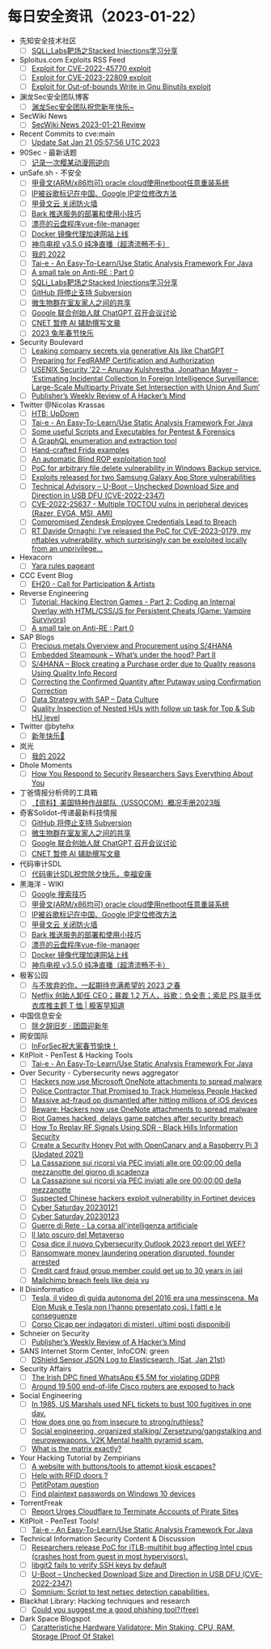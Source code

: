 # 每日安全资讯（2023-01-22）

- 先知安全技术社区
  - [ ] [SQLi_Labs靶场之Stacked Injections学习分享](https://xz.aliyun.com/t/12060)
- Sploitus.com Exploits RSS Feed
  - [ ] [Exploit for CVE-2022-45770 exploit](https://sploitus.com/exploit?id=F7AD954D-0D51-5D43-BDFD-FAA71002C48B&utm_source=rss&utm_medium=rss)
  - [ ] [Exploit for CVE-2023-22809 exploit](https://sploitus.com/exploit?id=BA476BFF-F193-5FF0-A931-BEF0BE84D05C&utm_source=rss&utm_medium=rss)
  - [ ] [Exploit for Out-of-bounds Write in Gnu Binutils exploit](https://sploitus.com/exploit?id=64EE8CD2-B2A2-5DCD-8784-03C92797B6B6&utm_source=rss&utm_medium=rss)
- 渊龙Sec安全团队博客
  - [ ] [渊龙Sec安全团队祝您新年快乐~](https://blog.aabyss.cn/post-172.html)
- SecWiki News
  - [ ] [SecWiki News 2023-01-21 Review](http://www.sec-wiki.com/?2023-01-21)
- Recent Commits to cve:main
  - [ ] [Update Sat Jan 21 05:57:56 UTC 2023](https://github.com/trickest/cve/commit/1d132ff21687d9c4fb61c67e0baf996bb20b19c1)
- 90Sec - 最新话题
  - [ ] [记录一次樱某动漫网逆向](https://forum.90sec.com/t/topic/2215)
- unSafe.sh - 不安全
  - [ ] [甲骨文(ARM/x86均可) oracle cloud使用netboot任意重装系统](https://buaq.net/go-146457.html)
  - [ ] [IP被谷歌标记在中国、Google IP定位修改方法](https://buaq.net/go-146458.html)
  - [ ] [甲骨文云 关闭防火墙](https://buaq.net/go-146459.html)
  - [ ] [Bark 推送服务的部署和使用小技巧](https://buaq.net/go-146441.html)
  - [ ] [漂亮的云盘程序vue-file-manager](https://buaq.net/go-146442.html)
  - [ ] [Docker 镜像代理加速网站上线](https://buaq.net/go-146443.html)
  - [ ] [神鸟电视 v3.5.0 纯净直播（超清流畅不卡）](https://buaq.net/go-146444.html)
  - [ ] [我的 2022](https://buaq.net/go-146440.html)
  - [ ] [Tai-e - An Easy-To-Learn/Use Static Analysis Framework For Java](https://buaq.net/go-146425.html)
  - [ ] [A small tale on Anti-RE : Part 0](https://buaq.net/go-146411.html)
  - [ ] [SQLi_Labs靶场之Stacked Injections学习分享](https://buaq.net/go-146420.html)
  - [ ] [GitHub 将停止支持 Subversion](https://buaq.net/go-146412.html)
  - [ ] [微生物群在室友家人之间的共享](https://buaq.net/go-146413.html)
  - [ ] [Google 联合创始人就 ChatGPT 召开会议讨论](https://buaq.net/go-146408.html)
  - [ ] [CNET 暂停 AI 辅助撰写文章](https://buaq.net/go-146409.html)
  - [ ] [2023 兔年春节快乐](https://buaq.net/go-146399.html)
- Security Boulevard
  - [ ] [Leaking company secrets via generative AIs like ChatGPT](https://securityboulevard.com/2023/01/leaking-company-secrets-via-generative-ais-like-chatgpt/)
  - [ ] [Preparing for FedRAMP Certification and Authorization](https://securityboulevard.com/2023/01/preparing-for-fedramp-certification-and-authorization/)
  - [ ] [USENIX Security ’22 – Anunay Kulshrestha, Jonathan Mayer – ‘Estimating Incidental Collection In Foreign Intelligence Surveillance: Large-Scale Multiparty Private Set Intersection with Union And Sum’](https://securityboulevard.com/2023/01/usenix-security-22-anunay-kulshrestha-jonathan-mayer-estimating-incidental-collection-in-foreign-intelligence-surveillance-large-scale-multiparty-private-set-intersection-with-union-a/)
  - [ ] [Publisher’s Weekly Review of A Hacker’s Mind](https://securityboulevard.com/2023/01/publishers-weekly-review-of-a-hackers-mind/)
- Twitter @Nicolas Krassas
  - [ ] [HTB: UpDown](https://twitter.com/Dinosn/status/1616843985288396806)
  - [ ] [Tai-e - An Easy-To-Learn/Use Static Analysis Framework For Java](https://twitter.com/Dinosn/status/1616802284750479362)
  - [ ] [Some useful Scripts and Executables for Pentest & Forensics](https://twitter.com/Dinosn/status/1616686455228702720)
  - [ ] [A GraphQL enumeration and extraction tool](https://twitter.com/Dinosn/status/1616686225062076416)
  - [ ] [Hand-crafted Frida examples](https://twitter.com/Dinosn/status/1616686156694933504)
  - [ ] [An automatic Blind ROP exploitation tool](https://twitter.com/Dinosn/status/1616686091255353345)
  - [ ] [PoC for arbitrary file delete vulnerability in Windows Backup service.](https://twitter.com/Dinosn/status/1616685380014596097)
  - [ ] [Exploits released for two Samsung Galaxy App Store vulnerabilities](https://twitter.com/Dinosn/status/1616671879258841088)
  - [ ] [Technical Advisory – U-Boot – Unchecked Download Size and Direction in USB DFU (CVE-2022-2347)](https://twitter.com/Dinosn/status/1616671844479926273)
  - [ ] [CVE-2022-25637 - Multiple TOCTOU vulns in peripheral devices (Razer, EVGA, MSI, AMI)](https://twitter.com/Dinosn/status/1616671768374120449)
  - [ ] [Compromised Zendesk Employee Credentials Lead to Breach](https://twitter.com/Dinosn/status/1616671085432565760)
  - [ ] [RT Davide Ornaghi: I've released the PoC for CVE-2023-0179, my nftables vulnerability, which surprisingly can be exploited locally from an unprivilege...](https://twitter.com/TurtleARM97/status/1616605406599737344)
- Hexacorn
  - [ ] [Yara rules pageant](https://www.hexacorn.com/blog/2023/01/21/yara-rules-pageant/)
- CCC Event Blog
  - [ ] [EH20 - Call for Participation & Artists](https://events.ccc.de/2023/01/21/easterhegg-cfp/)
- Reverse Engineering
  - [ ] [Tutorial: Hacking Electron Games - Part 2: Coding an Internal Overlay with HTML/CSS/JS for Persistent Cheats (Game: Vampire Survivors)](https://www.reddit.com/r/ReverseEngineering/comments/10hy6se/tutorial_hacking_electron_games_part_2_coding_an/)
  - [ ] [A small tale on Anti-RE : Part 0](https://www.reddit.com/r/ReverseEngineering/comments/10hn0wj/a_small_tale_on_antire_part_0/)
- SAP Blogs
  - [ ] [Precious metals Overview and Procurement using S/4HANA](https://blogs.sap.com/2023/01/21/precious-metals-overview-and-procurement-using-s-4hana/)
  - [ ] [Embedded Steampunk – What’s under the hood? Part II](https://blogs.sap.com/2023/01/21/embedded-steampunk-whats-under-the-hood-part-ii/)
  - [ ] [S/4HANA – Block creating a Purchase order due to Quality reasons Using Quality Info Record](https://blogs.sap.com/2023/01/21/s-4hana-block-creating-a-purchase-order-due-to-quality-reasons-using-quality-info-record/)
  - [ ] [Correcting the Confirmed Quantity after Putaway using Confirmation Correction](https://blogs.sap.com/2023/01/21/correcting-the-confirmed-quantity-after-putaway-using-confirmation-corrections/)
  - [ ] [Data Strategy with SAP – Data Culture](https://blogs.sap.com/2023/01/21/data-strategy-with-sap-data-culture/)
  - [ ] [Quality Inspection of Nested HUs with follow up task for Top & Sub HU level](https://blogs.sap.com/2023/01/21/quality-inspection-of-nested-hus-with-follow-up-task-for-top-sub-hu-level/)
- Twitter @bytehx
  - [ ] [新年快乐🎉](https://twitter.com/bytehx343/status/1616840825220255747)
- 岚光
  - [ ] [我的 2022](https://0x0d.im/archives/my-2022.html)
- Dhole Moments
  - [ ] [How You Respond to Security Researchers Says Everything About You](https://soatok.blog/2023/01/21/how-you-respond-to-security-researchers-says-everything-about-you/)
- 丁爸情报分析师的工具箱
  - [ ] [【资料】美国特种作战部队（USSOCOM）概况手册2023版](https://mp.weixin.qq.com/s?__biz=MzI2MTE0NTE3Mw==&mid=2651134627&idx=1&sn=e4ca88d3f487b46e6baae348a2b5b7a3&chksm=f1af6d99c6d8e48f33bf662f966ce1bece9d4e493a1c8d4128bd1b4dcb5210ab40934f56dc7b&scene=58&subscene=0#rd)
- 奇客Solidot–传递最新科技情报
  - [ ] [GitHub 将停止支持 Subversion](https://www.solidot.org/story?sid=73939)
  - [ ] [微生物群在室友家人之间的共享](https://www.solidot.org/story?sid=73938)
  - [ ] [Google 联合创始人就 ChatGPT 召开会议讨论](https://www.solidot.org/story?sid=73937)
  - [ ] [CNET 暂停 AI 辅助撰写文章](https://www.solidot.org/story?sid=73936)
- 代码审计SDL
  - [ ] [代码审计SDL祝您除夕快乐，幸福安康](https://mp.weixin.qq.com/s?__biz=MzI2NTExNzcxNQ==&mid=2247484155&idx=1&sn=fbf1260d8e47def4802d2b60d70f401e&chksm=eaa30b87ddd48291386489a291b96bde9f8142d4fdeb7d68cd17dba1e990e67113733ac3ab06&scene=58&subscene=0#rd)
- 黑海洋 - WIKI
  - [ ] [Google 搜索技巧](https://blog.upx8.com/3198)
  - [ ] [甲骨文(ARM/x86均可) oracle cloud使用netboot任意重装系统](https://blog.upx8.com/3197)
  - [ ] [IP被谷歌标记在中国、Google IP定位修改方法](https://blog.upx8.com/3196)
  - [ ] [甲骨文云 关闭防火墙](https://blog.upx8.com/3195)
  - [ ] [Bark 推送服务的部署和使用小技巧](https://blog.upx8.com/3194)
  - [ ] [漂亮的云盘程序vue-file-manager](https://blog.upx8.com/3193)
  - [ ] [Docker 镜像代理加速网站上线](https://blog.upx8.com/3192)
  - [ ] [神鸟电视 v3.5.0 纯净直播（超清流畅不卡）](https://blog.upx8.com/3191)
- 极客公园
  - [ ] [与不放弃的你，一起期待充满希望的 2023 之春](https://mp.weixin.qq.com/s?__biz=MTMwNDMwODQ0MQ==&mid=2652980952&idx=1&sn=1d36b1d3ff746701f47fb0711b6271c3&chksm=7e543b6e4923b278f3fe11e6684f483c1182603404e8c8df4307b851d264b0da45e3c614f910&scene=58&subscene=0#rd)
  - [ ] [Netflix 创始人卸任 CEO；暴裁 1.2 万人，谷歌：负全责；索尼 PS 联手优衣库推主题 T 恤 | 极客早知道](https://mp.weixin.qq.com/s?__biz=MTMwNDMwODQ0MQ==&mid=2652980951&idx=1&sn=c45225fbdc01b719e94c68e27c4bc90f&chksm=7e543b614923b277ef5fb3db76f784774a2a53db815de87d7fb1bc8cc171697e01c281c84119&scene=58&subscene=0#rd)
- 中国信息安全
  - [ ] [除夕辞旧岁 · 团圆迎新年](https://mp.weixin.qq.com/s?__biz=MzA5MzE5MDAzOA==&mid=2664174332&idx=1&sn=73a354bfc029fa7d5764978770229be8&chksm=8b591005bc2e9913f4f0469ce0a4a8d873f9adbffc871532d3ed6cd886faf4c52c67550109f1&scene=58&subscene=0#rd)
- 网安国际
  - [ ] [InForSec祝大家春节愉快！](https://mp.weixin.qq.com/s?__biz=MzA4ODYzMjU0NQ==&mid=2652312169&idx=1&sn=c776dc2c8e822905641821364468a9ab&chksm=8bc48fe7bcb306f12a34bc4db66d049436b168b6b3ff653c69e446941ae19ae5c2e600af742f&scene=58&subscene=0#rd)
- KitPloit - PenTest & Hacking Tools
  - [ ] [Tai-e - An Easy-To-Learn/Use Static Analysis Framework For Java](http://www.kitploit.com/2023/01/tai-e-easy-to-learnuse-static-analysis.html)
- Over Security - Cybersecurity news aggregator
  - [ ] [Hackers now use Microsoft OneNote attachments to spread malware](https://www.bleepingcomputer.com/news/security/hackers-now-use-microsoft-onenote-attachments-to-spread-malware/)
  - [ ] [Police Contractor That Promised to Track Homeless People Hacked](https://www.vice.com/en/article/xgyjnq/odin-intelligence-hacked)
  - [ ] [Massive ad-fraud op dismantled after hitting millions of iOS devices](https://www.bleepingcomputer.com/news/security/massive-ad-fraud-op-dismantled-after-hitting-millions-of-ios-devices/)
  - [ ] [Beware: Hackers now use OneNote attachments to spread malware](https://www.bleepingcomputer.com/news/security/beware-hackers-now-use-onenote-attachments-to-spread-malware/)
  - [ ] [Riot Games hacked, delays game patches after security breach](https://www.bleepingcomputer.com/news/security/riot-games-hacked-delays-game-patches-after-security-breach/)
  - [ ] [How To Replay RF Signals Using SDR - Black Hills Information Security](https://www.blackhillsinfosec.com/how-to-replay-rf-signals-using-sdr/)
  - [ ] [Create a Security Honey Pot with OpenCanary and a Raspberry Pi 3 (Updated 2021)](https://bobmckay.com/i-t-support-networking/hardware/create-a-security-honey-pot-with-opencanary-and-a-raspberry-pi-3-updated-2021/)
  - [ ] [La Cassazione sui ricorsi via PEC inviati alle ore 00:00:00 della mezzanotte del giorno di scadenza](https://www.dalchecco.it/sentenza-cassazione-ricorso-pec-termine-mezzanotte-scadenza/)
  - [ ] [La Cassazione sui ricorsi via PEC inviati alle ore 00:00:00 della mezzanotte](https://www.dalchecco.it/la-cassazione-sui-ricorsi-via-pec-inviati-alle-ore-000000-della-mezzanotte/)
  - [ ] [Suspected Chinese hackers exploit vulnerability in Fortinet devices](https://therecord.media/suspected-chinese-hackers-exploit-vulnerability-in-fortinet-devices/)
  - [ ] [Cyber Saturday 20230121](https://roccosicilia.com/2023/01/21/cyber-saturday-20230121/)
  - [ ] [Cyber Saturday 20230123](https://roccosicilia.com/2023/01/21/cyber-saturday-20230123/)
  - [ ] [Guerre di Rete - La corsa all'intelligenza artificiale](https://guerredirete.substack.com/p/guerre-di-rete-la-corsa-allintelligenza)
  - [ ] [Il lato oscuro del Metaverso](https://hackerjournal.it/11208/il-lato-oscuro-del-metaverso/)
  - [ ] [Cosa dice il nuovo Cybersecurity Outlook 2023 report del WEF?](https://www.insicurezzadigitale.com/cosa-dice-il-nuovo-cybersecurity-outlook-2023-report-del-wef/)
  - [ ] [Ransomware money laundering operation disrupted, founder arrested](https://www.malwarebytes.com/blog/news/2023/01/bitzlato-ransomware-laundry-operation-sees-founder-arrested)
  - [ ] [Credit card fraud group member could get up to 30 years in jail](https://www.malwarebytes.com/blog/news/2023/01/another-member-of-new-york-card-fraud-gang-pleads-guilty)
  - [ ] [Mailchimp breach feels like deja vu](https://www.malwarebytes.com/blog/news/2023/01/latest-breach-on-mailchimp-feels-like-deja-vu)
- Il Disinformatico
  - [ ] [Tesla, il video di guida autonoma del 2016 era una messinscena. Ma Elon Musk e Tesla non l’hanno presentato così. I fatti e le conseguenze](http://attivissimo.blogspot.com/2023/01/tesla-il-video-di-guida-autonoma-del.html)
  - [ ] [Corso Cicap per indagatori di misteri, ultimi posti disponibili](http://attivissimo.blogspot.com/2023/01/corso-cicap-per-indagatori-di-misteri.html)
- Schneier on Security
  - [ ] [Publisher’s Weekly Review of A Hacker’s Mind](https://www.schneier.com/blog/archives/2023/01/publishers-weekly-review-of-a-hackers-mind.html)
- SANS Internet Storm Center, InfoCON: green
  - [ ] [DShield Sensor JSON Log to Elasticsearch, (Sat, Jan 21st)](https://isc.sans.edu/diary/rss/29458)
- Security Affairs
  - [ ] [The Irish DPC fined WhatsApp €5.5M for violating GDPR](https://securityaffairs.com/141115/social-networks/dpc-fined-whatsapp-e5-5m.html)
  - [ ] [Around 19,500 end-of-life Cisco routers are exposed to hack](https://securityaffairs.com/141102/hacking/eof-cisco-routers-exposed-rce.html)
- Social Engineering
  - [ ] [In 1985, US Marshals used NFL tickets to bust 100 fugitives in one day.](https://www.reddit.com/r/SocialEngineering/comments/10i2he5/in_1985_us_marshals_used_nfl_tickets_to_bust_100/)
  - [ ] [How does one go from insecure to strong/ruthless?](https://www.reddit.com/r/SocialEngineering/comments/10hkomb/how_does_one_go_from_insecure_to_strongruthless/)
  - [ ] [Social engineering, organized stalking/ Zersetzung/gangstalking and neurowewapons. V2K Mental health pyramid scam.](https://www.reddit.com/r/SocialEngineering/comments/10i0su2/social_engineering_organized_stalking/)
  - [ ] [What is the matrix exactly?](https://www.reddit.com/r/SocialEngineering/comments/10hzzr3/what_is_the_matrix_exactly/)
- Your Hacking Tutorial by Zempirians
  - [ ] [A website with buttons/tools to attempt kiosk escapes?](https://www.reddit.com/r/HowToHack/comments/10hw8t8/a_website_with_buttonstools_to_attempt_kiosk/)
  - [ ] [Help with RFID doors ?](https://www.reddit.com/r/HowToHack/comments/10ht19r/help_with_rfid_doors/)
  - [ ] [PetitPotam question](https://www.reddit.com/r/HowToHack/comments/10hh05z/petitpotam_question/)
  - [ ] [Find plaintext passwords on Windows 10 devices](https://www.reddit.com/r/HowToHack/comments/10hnm3i/find_plaintext_passwords_on_windows_10_devices/)
- TorrentFreak
  - [ ] [Report Urges Cloudflare to Terminate Accounts of Pirate Sites](https://torrentfreak.com/report-urges-cloudflare-to-terminate-accounts-of-pirate-sites-230121/)
- KitPloit - PenTest Tools!
  - [ ] [Tai-e - An Easy-To-Learn/Use Static Analysis Framework For Java](http://www.kitploit.com/2023/01/tai-e-easy-to-learnuse-static-analysis.html)
- Technical Information Security Content & Discussion
  - [ ] [Researchers release PoC for iTLB-multihit bug affecting Intel cpus (crashes host from guest in most hypervisors).](https://www.reddit.com/r/netsec/comments/10hxe6h/researchers_release_poc_for_itlbmultihit_bug/)
  - [ ] [libgit2 fails to verify SSH keys by default](https://www.reddit.com/r/netsec/comments/10heryo/libgit2_fails_to_verify_ssh_keys_by_default/)
  - [ ] [U-Boot – Unchecked Download Size and Direction in USB DFU (CVE-2022-2347)](https://www.reddit.com/r/netsec/comments/10hj9ot/uboot_unchecked_download_size_and_direction_in/)
  - [ ] [Somnium: Script to test netsec detection capabilities.](https://www.reddit.com/r/netsec/comments/10hkouo/somnium_script_to_test_netsec_detection/)
- Blackhat Library: Hacking techniques and research
  - [ ] [Could you suggest me a good phishing tool?(free)](https://www.reddit.com/r/blackhat/comments/10hrcj7/could_you_suggest_me_a_good_phishing_toolfree/)
- Dark Space Blogspot
  - [ ] [Caratteristiche Hardware Validatore: Min Staking, CPU, RAM, Storage (Proof Of Stake)](http://darkwhite666.blogspot.com/2023/01/caratteristiche-hardware-validatore-min.html)
